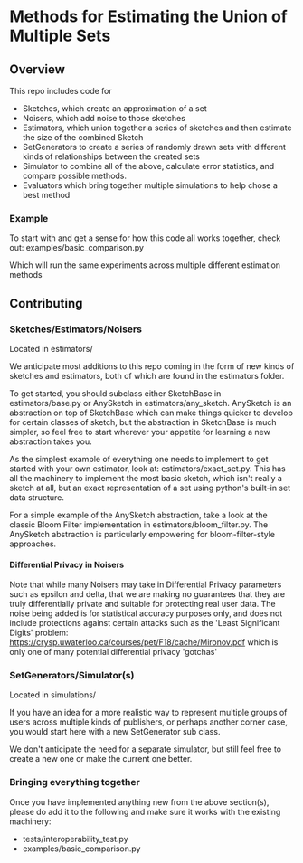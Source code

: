 # Methods for Estimating the Union of Multiple Sets

## Overview

This repo includes code for

*   Sketches, which create an approximation of a set
*   Noisers, which add noise to those sketches
*   Estimators, which union together a series of sketches and then estimate the
    size of the combined Sketch
*   SetGenerators to create a series of randomly drawn sets with different kinds
    of relationships between the created sets
*   Simulator to combine all of the above, calculate error statistics, and
    compare possible methods.
*   Evaluators which bring together multiple simulations to help chose a best
    method

### Example

To start with and get a sense for how this code all works together, check out:
examples/basic_comparison.py

Which will run the same experiments across multiple different estimation methods

## Contributing

### Sketches/Estimators/Noisers

Located in estimators/

We anticipate most additions to this repo coming in the form of new kinds of
sketches and estimators, both of which are found in the estimators folder.

To get started, you should subclass either SketchBase in estimators/base.py or
AnySketch in estimators/any_sketch. AnySketch is an abstraction on top of
SketchBase which can make things quicker to develop for certain classes of
sketch, but the abstraction in SketchBase is much simpler, so feel free to start
wherever your appetite for learning a new abstraction takes you.

As the simplest example of everything one needs to implement to get started with
your own estimator, look at: estimators/exact_set.py. This has all the machinery
to implement the most basic sketch, which isn't really a sketch at all, but an
exact representation of a set using python's built-in set data structure.

For a simple example of the AnySketch abstraction, take a look at the classic
Bloom Filter implementation in estimators/bloom_filter.py. The AnySketch
abstraction is particularly empowering for bloom-filter-style approaches.

#### Differential Privacy in Noisers

Note that while many Noisers may take in Differential Privacy parameters such as
epsilon and delta, that we are making no guarantees that they are truly
differentially private and suitable for protecting real user data. The noise
being added is for statistical accuracy purposes only, and does not include
protections against certain attacks such as the 'Least Significant Digits'
problem: https://crysp.uwaterloo.ca/courses/pet/F18/cache/Mironov.pdf which is
only one of many potential differential privacy 'gotchas'

### SetGenerators/Simulator(s)

Located in simulations/

If you have an idea for a more realistic way to represent multiple groups of
users across multiple kinds of publishers, or perhaps another corner case, you
would start here with a new SetGenerator sub class.

We don't anticipate the need for a separate simulator, but still feel free to
create a new one or make the current one better.

### Bringing everything together

Once you have implemented anything new from the above section(s), please do add
it to the following and make sure it works with the existing machinery:

*   tests/interoperability_test.py
*   examples/basic_comparison.py
